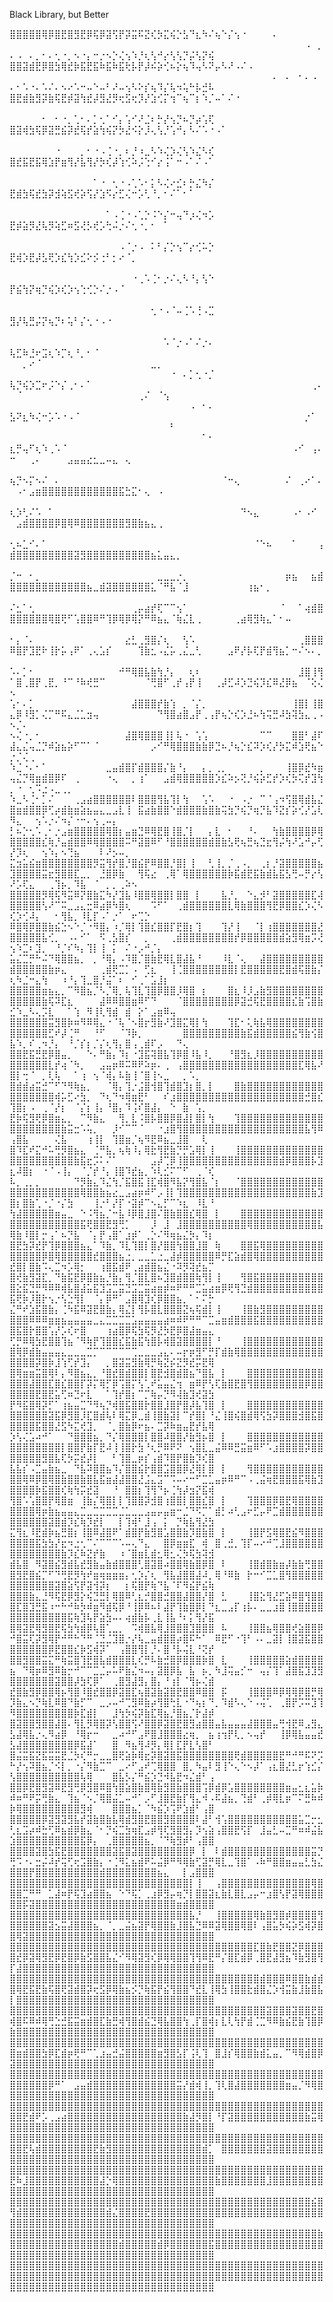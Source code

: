 Black Library, but Better



⣿⣿⣿⣿⣿⢿⡿⣿⣟⣿⣻⣟⡿⢯⡿⣽⢫⡟⡽⣭⠯⣝⢎⡳⣍⢮⡑⣣⠙⣆⠳⠌⢦⠑⡌⢢⠐⠀⠀⠀⠀⠄⠀⠀⠀⠀⠀⠀⠀⠀⠀⠀⠀⠀⠀⠀⠀⠀⠀⠀⠀⠀⠀⠀⠀⠀⠀⠀⠀⠀⠀⠀⠀⠀⠀⠀⠀⠀⠀⠀⠀⠀⠀⠀⠀⠀⠀⠀⠀⠀⠀⠀⠀⠀⠀⠠⠀⡀⠄⠠⠀⠄⡀⠂⠄⢂⠐⡀⠢⠐⡄⠒⡐⠢⡑⢌⢢⠱⡘⢆⢣⠚⡔⢣⢣⡙⡬⢣⡝⢮
⣿⣿⣽⣾⣟⡿⣿⣳⢿⣞⡷⣯⣟⣯⠷⣯⠷⣯⢗⡧⡟⡼⠮⡵⢊⠦⡕⢦⠹⢤⠣⠝⡤⠣⠜⠠⠌⠠⠀⠀⠀⠀⠀⠀⠀⠀⠀⠀⠀⠀⠀⠀⠀⠀⠀⠀⠀⠀⠀⠀⠀⠀⠀⠀⠀⠀⠀⠀⠀⠀⠀⠀⠀⠀⠀⠀⠀⠀⠀⠀⠀⠀⠀⠀⠀⠀⠀⠀⠀⠀⠄⠀⠄⠀⠂⠄⠠⠀⠄⠂⠡⠐⠄⠡⠌⠄⠢⠔⠡⠒⠤⠑⠤⠃⠜⠤⢢⠣⠕⡎⢦⠹⡌⢧⠲⢥⠓⡧⣚⠧
⣿⣟⣾⣷⣻⡽⣷⢯⣟⡾⣽⢳⣞⡼⣻⣜⡻⢖⣫⢖⡹⡜⣱⢊⡍⢲⠉⢦⠉⡆⠱⡈⠤⠁⠌⠐⠀⠀⠀⠀⠀⠀⠀⠀⠀⠀⠀⠀⠀⠀⠀⠀⠀⠀⠀⠀⠀⠀⠀⠀⠀⠀⠀⠀⠀⠀⠀⠀⠀⠀⠀⠀⠀⠀⠀⠀⠀⠀⠀⠀⠀⠀⠀⠀⠀⠀⠀⠀⠀⠀⠀⠀⠀⠀⠀⠀⠀⠀⠀⠀⠀⠀⠀⠂⠀⠂⠐⡀⢁⠂⠄⡁⢂⠁⠊⡄⢡⠊⠜⣈⠆⡓⡜⢢⡙⠦⡙⡴⢡⢏
⣿⣽⢾⣳⢯⡿⣽⣛⣮⡽⣞⢯⡞⣵⢳⢮⡝⡳⣜⠪⡕⡸⢄⢣⡘⢡⠚⡄⠣⠌⠡⠐⠠⠁⠀⠀⠀⠀⠀⠀⠀⠀⠀⠀⠀⠀⠀⠀⠀⠀⠀⠀⠀⠀⠀⠀⠀⠀⠀⠀⠀⠀⠀⠀⠀⠀⠀⠀⠀⠀⠀⠀⠀⠀⠀⠀⠀⠀⠀⠀⠀⠀⠀⠀⠀⠀⠀⠀⠀⠀⠀⠀⠀⠀⠀⠀⠀⠀⠀⠀⠀⠀⠀⠀⠀⠐⠀⠀⠀⡀⠂⠐⠠⢈⠐⡀⠆⡘⠰⣀⠣⠱⢌⡱⢌⢣⠱⣌⠣⢎
⣿⣞⣯⣟⣯⢿⣱⡟⣶⢻⡜⣧⢻⡜⡳⢎⡼⢱⢊⠵⡨⢑⠊⡔⢨⠁⠒⠠⠁⠌⠠⠁⠀⠀⠀⠀⠀⠀⠀⠀⠀⠀⠀⠀⠀⠀⠀⠀⠀⠀⠀⠀⠀⠀⠀⠀⠀⠀⠀⠀⠀⠀⠀⠀⠀⠀⠀⠀⠀⠀⠀⠀⠀⠀⠀⠀⠀⠀⠀⠀⠀⠀⠀⠀⠀⠀⠀⠀⠀⠀⠀⠀⠀⠀⠀⠀⠀⠀⠀⠀⠀⠀⠀⠀⠀⠀⠀⠀⠀⠀⠀⠁⠐⠀⢂⠐⠠⢁⠡⠂⡅⠣⢌⠔⣊⠆⡓⣌⠳⡌
⣟⣾⣳⢯⣞⣳⡽⣺⢵⣫⢞⡵⢫⡜⣱⠫⡔⣋⢌⠒⡡⢃⠘⡀⠂⠌⠁⠂⠁⠀⠀⠀⠀⠀⠀⠀⠀⠀⠀⠀⠀⠀⠀⠀⠀⠀⠀⠀⠀⠀⠀⠀⠀⠀⠀⠀⠀⠀⠀⠀⠀⠀⠀⠀⠀⠀⠀⠀⠀⠀⠀⠀⠀⠀⠀⠀⠀⠀⠀⠀⠀⠀⠀⠀⠀⠀⠀⠀⠀⠀⠀⠀⠀⠀⠀⠀⠀⠀⠀⠀⠀⠀⠀⠀⠀⠀⠀⠀⠀⠀⠀⠀⠀⠁⠠⢈⠐⠠⢁⡑⠨⠑⡌⠒⢤⠙⡰⢌⠲⡡
⣟⡾⣵⡻⣜⢧⡻⢵⣋⠶⣫⢜⡣⢞⡡⢓⠬⡐⠌⢂⠐⡀⠂⠀⠁⠀⠀⠀⠀⠀⠀⠀⠀⠀⠀⠀⠀⠀⠀⠀⠀⠀⠀⠀⠀⠀⠀⠀⠀⠀⠀⠀⠀⠀⠀⠀⠀⠀⠀⠀⠀⠀⠀⠀⠀⠀⠀⠀⠀⠀⠀⠀⠀⠀⠀⠀⠀⠀⠀⠀⠀⠀⠀⠀⠀⠀⠀⠀⠀⠀⠀⠀⠀⠀⠀⠀⠀⠀⠀⠀⠀⠀⠀⠀⠀⠀⠀⠀⠀⠀⠀⠀⠀⠀⠀⠠⠈⡐⠠⠀⠅⠃⡌⡑⢢⠉⡔⢊⠥⡑
⣟⢾⡱⣟⡼⣣⢟⡱⣎⢳⡱⣊⠕⡪⢐⠃⡂⠔⠈⡀⠀⠀⠀⠀⠀⠀⠀⠀⠀⠀⠀⠀⠀⠀⠀⠀⠀⠀⠀⠀⠀⠀⠀⠀⠀⠀⠀⠀⠀⠀⠀⠀⠀⠀⠀⠀⠀⠀⠀⠀⠀⠀⠀⠀⠀⠀⠀⠀⠀⠀⠀⠀⠀⠀⠀⠀⠀⠀⠀⠀⠀⠀⠀⠀⠀⠀⠀⠀⠀⠀⠀⠀⠀⠀⠀⠀⠀⠀⠀⠀⠀⠀⠀⠀⠀⠀⠀⠀⠀⠀⠀⠀⠀⠀⠀⠀⠀⠐⢀⠡⢈⠂⡐⠌⢄⠣⠘⡄⢣⠑
⡟⣮⢳⡝⢶⡙⢮⡱⢎⡱⢢⢑⢊⡑⠌⡐⠠⠈⠀⠀⠀⠀⠀⠀⠀⠀⠀⠀⠀⠀⠀⠀⠀⠀⠀⠀⠀⠀⠀⠀⠀⠀⠀⠀⠀⠀⠀⠀⠀⠀⠀⠀⠀⠀⠀⠀⠀⠀⠀⠀⠀⠀⠀⠀⠀⠀⠀⠀⠀⠀⠀⠀⠀⠀⠀⠀⠀⠀⠀⠀⠀⠀⠀⠀⠀⠀⠀⠀⠀⠀⠀⠀⠀⠀⠀⠀⠀⠀⠀⠀⠀⠀⠀⠀⠀⠀⠀⠀⠀⠀⠀⠀⠀⠀⠀⠀⠀⠀⠀⠀⢂⠐⠠⠈⠤⢈⠡⢘⠠⣉
⣻⡜⢧⣛⡬⡝⢦⡙⠆⢥⠃⡌⢂⠐⠠⠐⠀⠀⠀⠀⠀⠀⠀⠀⠀⠀⠀⠀⠀⠀⠀⠀⠀⠀⠀⠀⠀⠀⠀⠀⠀⠀⠀⠀⠀⠀⠀⠀⠀⠀⠀⠀⠀⠀⠀⠀⠀⠀⠀⠀⠀⠀⠀⠀⠀⠀⠀⠀⠀⠀⠀⠀⠀⠀⠀⠀⠀⠀⠀⠀⠀⠀⠀⠀⠀⠀⠀⠀⠀⠀⠀⠀⠀⠀⠀⠀⠀⠀⠀⠀⠀⠀⠀⠀⠀⠀⠀⠀⠀⠀⠀⠀⠀⠀⠀⠀⠀⠀⠀⠀⠀⠀⠡⠈⡐⠠⠁⠌⡐⠄
⢧⣋⠷⣘⠖⣩⢆⠱⡉⢆⠘⡀⠂⠈⠀⠀⠀⠀⠀⠀⠀⠀⠀⠀⠀⠀⠀⠀⠀⠀⠀⠀⠀⠀⠀⠀⠀⠀⠀⠀⠀⠀⠀⠀⠀⠀⠀⠀⠀⠀⠀⡀⠔⠈⠀⠀⠀⠀⠀⠀⠀⠀⠀⠀⠀⠀⠀⠀⠀⠀⠀⣀⡀⠀⠀⠀⠀⠀⠀⠀⠀⠀⠀⠀⠀⠀⠀⠀⠀⠀⠀⠀⠀⠀⠀⠀⠀⠀⠀⠀⠀⠀⠀⠀⠀⠀⠀⠀⠀⠀⠀⠀⠀⠀⠀⠀⠀⠀⠀⠀⠀⠀⠀⠐⠀⠄⡁⢂⠐⡈
⢧⡙⢮⡱⣉⠖⡨⠑⡌⢀⠂⠄⠁⠀⠀⠀⠀⠀⠀⠀⠀⠀⠀⠀⠀⠀⠀⠀⠀⠀⠀⠀⠀⠀⠀⠀⠀⠀⠀⠀⠀⠀⠀⠀⠀⠀⠀⢀⠄⠀⠈⠀⠀⠀⠀⠀⠀⠀⠀⠀⠀⠀⠀⠀⠀⠀⠀⠀⠀⢀⠌⠀⠈⢢⠀⠀⠀⠀⠀⠀⠀⠀⠀⠀⠀⠀⠀⠀⠀⠀⠀⠀⠀⠀⠀⠀⠀⠀⠀⠀⠀⠀⠀⠀⠀⠀⠀⠀⠀⠀⠀⠀⠀⠀⠀⠀⠀⠀⠀⠀⠀⠀⠀⠀⠀⠀⠠⠀⠂⠄
⣣⠝⣆⠳⢌⠒⡡⠡⠐⠠⠈⠀⠀⠀⠀⠀⠀⠀⠀⠀⠀⠀⠀⠀⠀⠀⠀⠀⠀⠀⠀⠀⠀⠀⠀⠀⠀⠀⠀⠀⠀⠀⠀⠀⠀⠀⡐⠁⠀⠀⠀⠀⠀⠀⠀⠀⠀⠀⠀⠀⠀⠀⠀⠀⠀⠀⠀⠀⠀⠀⠀⠀⠀⠀⠃⠀⠀⠀⠀⠀⠀⠀⠀⠀⠀⠀⠀⠀⠀⠀⠀⠀⠀⠀⠀⠀⠀⠀⠀⠀⠀⠀⠀⠀⠀⠀⠀⠀⠀⠀⠀⠀⠀⠀⠀⠀⠀⠀⠀⠀⠀⠀⠀⠀⠀⠀⠀⠀⠁⠂
⣆⡛⢤⠋⢆⠱⢀⠡⠈⠀⠀⠀⠀⠀⠀⠀⠀⠀⠀⠀⠀⠀⠀⠀⠀⠀⠀⠀⠀⠀⠀⠀⠀⠀⠀⠀⠀⠀⠀⠀⠀⠀⠀⠀⠠⠊⠀⢠⠄⠒⠀⠀⢀⠄⠀⠀⠀⠀⣠⣤⣤⣔⣂⣀⠤⣄⠀⢄⠀⠀⠀⠀⠀⠀⠀⠀⠀⠀⠀⠀⠀⠀⠀⠀⠀⠀⠀⠀⠀⠀⠀⠀⠀⠀⠀⠀⠀⠀⠀⠀⠀⠀⠀⠀⠀⠀⠀⠀⠀⠀⠀⠀⠀⠀⠀⠀⠀⠀⠀⠀⠀⠀⠀⠀⠀⠀⠀⠀⠀⠀
⢦⡙⠢⡍⠢⠌⠀⠄⠀⠀⠀⠀⠀⠀⠀⠀⠀⠀⠀⠀⠀⠀⠀⠀⠀⠀⠀⠀⠀⠀⠀⠀⠀⠈⠒⢄⠀⠀⠀⠀⠀⠀⠀⠌⠀⢀⠔⠁⠄⠀⠠⠂⣠⣶⣿⣿⣿⣿⣿⣿⣿⣿⣿⣿⣿⣿⣯⣓⣍⠂⢄⠀⠠⠀⠀⠀⠀⠀⠀⠀⠀⠀⠀⠀⠀⠀⠀⠀⠀⠀⠀⠀⠀⠀⠀⠀⠀⠀⠀⠀⠀⠀⠀⠀⠀⠀⠀⠀⠀⠀⠀⠀⠀⠀⠀⠀⠀⠀⠀⠀⠀⠀⠀⠀⠀⠀⠀⠀⠀⠀
⢆⡱⢃⠌⠡⠀⠁⠀⠀⠀⠀⠀⠀⠀⠀⠀⠀⠀⠀⠀⠀⠀⠀⠀⠀⠀⠀⠀⠀⠀⠀⠀⠀⠀⠀⠀⠙⠢⣄⠀⠀⠀⠀⠀⠠⠂⠠⠊⠀⠀⣠⣾⣿⣿⣿⣿⡿⣿⢿⠿⣿⣿⣿⣿⣿⣿⣿⣻⣿⣷⣦⣄⢀⠀⠀⠀⠀⠀⠀⠀⠀⠀⠀⠀⠀⠀⠀⠀⠀⠀⠀⠀⠀⠀⠀⠀⠀⠀⠀⠀⠀⠀⠀⠀⠀⠀⠀⠀⠀⠀⠀⠀⠀⠀⠀⠀⠀⠀⠀⠀⠀⠀⠀⠀⠀⠀⠀⠀⠀⠀
⢂⠦⣁⠊⠄⠁⠀⠀⠀⠀⠀⠀⠀⠀⠀⠀⠀⠀⠀⠀⠀⠀⠀⠀⠀⠀⠀⠀⠀⠀⠀⠀⠀⠀⠀⠀⠀⠀⠈⠑⠦⠀⠀⠀⠁⠀⠀⠀⢠⣾⣿⣿⣿⣿⣿⣿⣿⣿⣿⣽⣻⣿⣿⣿⣿⣿⣿⣿⣿⣿⣿⣦⣅⣤⣄⡀⠀⠀⠀⠀⠀⠀⠀⠀⠀⠀⠀⠀⠀⠀⠀⠀⠀⠀⠀⠀⠀⠀⠀⠀⠀⠀⠀⠀⠀⠀⠀⠀⠀⠀⠀⠀⠀⠀⠀⠀⠀⠀⠀⠀⠀⠀⠀⠀⠀⠀⠀⠀⠀⠀
⡈⠒⠀⠂⡀⠀⠀⠀⠀⠀⠀⠀⠀⠀⠀⠀⠀⠀⠀⠀⠀⠀⠀⣀⣀⣀⡐⡀⠀⠀⠀⠀⠀⠀⠀⠀⠀⠀⠀⠀⠀⠀⠀⡶⣦⠀⠀⣦⣾⣿⣿⣿⣿⣿⣿⣿⣿⣿⣿⣿⣿⣦⣀⣾⣽⣿⣿⣿⣿⣿⣿⣅⠈⠛⣧⠈⣸⠀⠀⠀⠀⠀⠀⠀⠀⠀⢰⣦⠂⡀⠀⠀⠀⠀⠀⠀⠀⠀⠀⠀⠀⠀⠀⠀⠀⠀⠀⠀⠀⠀⠀⠀⠀⠀⠀⠀⠀⠀⠀⠀⠀⠀⠀⠀⠀⠀⠀⠀⠀⠀
⠌⣂⠁⢂⠀⠀⠀⠀⠀⠀⠀⠀⠀⠀⠀⠀⠀⠀⠀⢀⡤⣴⡞⢏⠉⠉⢢⠁⠀⠀⠀⠀⠀⠀⠀⠀⠀⠀⠀⠀⠀⠀⠈⠀⠀⠁⢴⣾⣿⣿⣿⣿⣿⣿⣿⢿⣿⢟⠋⢡⣿⣿⠿⠛⢹⡿⢿⡿⢿⡝⠛⠿⣦⣄⠈⢷⣌⣇⢀⠀⠀⠀⠀⠀⢀⣴⢿⣻⢷⣄⠁⠂⠤⠀⠀⠀⠀⠀⠀⠀⠀⠀⠀⠀⠀⠀⠀⠀⠀⠀⠀⠀⠀⠀⠀⠀⠀⠀⠀⠀⠀⠀⠀⠀⠀⠀⠀⠀⠀⠀
⠂⡄⠈⠄⠀⠀⠀⠀⠀⠀⠀⠀⠀⠀⠀⠀⠀⠀⣔⣃⢀⣻⣿⡌⢆⠀⠀⢣⠡⠀⠀⠀⠀⠀⠀⠀⠀⠀⠀⠀⠀⠀⠀⠀⠀⢀⣿⣿⣿⠿⣿⡟⣹⣟⠗⢸⡗⡥⢠⠟⠁⢀⢄⣡⡎⠀⠀⠀⠀⢹⣷⣂⠠⣌⡥⢀⣌⣀⢃⠀⠀⠀⠀⣠⠟⡜⡧⢏⡟⣾⢻⣦⡁⠒⠌⠢⠄⡀⠀⠀⠀⠀⠀⠀⠀⠀⠀⠀⠀⠀⠀⠀⠀⠀⠀⠀⠀⠀⠀⠀⠀⠀⠀⠀⠀⠀⠀⠀⠀⠀
⠡⠄⡁⠂⠀⠀⠀⠀⠀⠀⠀⠀⠀⠀⠀⠀⠀⠚⠛⢿⣿⣧⣷⢳⡘⡄⠀⠀⢆⠆⠀⠀⠀⠀⠀⠀⠀⠀⠀⠀⠀⠀⠀⠀⠀⣸⣿⢸⢻⠁⣿⢀⣿⡟⢀⣟⡀⠘⠉⠘⠷⢞⣛⠉⠀⠀⠀⠀⠀⠀⠈⢛⣿⠋⢀⡞⢠⡟⢸⠀⠀⢀⡼⣋⠼⡱⣙⢮⡹⣎⠿⣜⡿⣦⠀⠈⢕⢌⠢⠀⠀⠀⠀⠀⠀⠀⠀⠀⠀⠀⠀⠀⠀⠀⠀⠀⠀⠀⠀⠀⠀⠀⠀⠀⠀⠀⠀⠀⠀⠀
⢡⠂⠄⡁⠀⠀⠀⠀⠀⠀⠀⠀⠀⠀⠀⠀⠀⠀⠀⣼⣿⣿⣿⡞⣷⢱⠀⡀⠈⡌⡀⠀⠀⠀⠀⠀⠀⠀⠀⠀⠀⠀⠀⠀⢸⣿⡇⢸⣿⣄⡿⠸⣻⡁⢌⡉⠛⠯⣄⣈⣁⣲⢤⠀⠀⠀⠀⠀⠀⠀⠀⠀⠙⢻⣿⣴⣿⣠⡟⢀⢠⡟⢦⡑⢎⡱⣘⠦⢳⢭⣛⠼⣳⢽⣳⣄⢀⠠⠢⡈⠄⠀⠀⠀⠀⠀⠀⠀⠀⠀⠀⠀⠀⠀⠀⠀⠀⠀⠀⠀⠀⠀⠀⠀⠀⠀⠀⠀⠀⠀
⠢⢌⠐⡀⠂⠀⠀⠀⠀⠀⠀⠀⠀⠀⠀⠀⠀⠀⣼⣿⢿⣿⣿⣿⢸⡇⢧⠐⠀⢡⢡⠀⠀⠀⠀⠀⠀⠀⠀⠉⠉⠀⠀⠀⣿⣿⠃⣼⠏⣼⣄⣌⢤⣈⡙⠾⣵⣦⡵⠋⠉⠁⠈⠀⠀⠀⠀⠀⠀⠀⠀⡠⠊⠛⢿⣿⣿⣿⣷⣷⡿⣙⠦⡘⢦⡑⣎⠽⡱⢎⡜⡳⣍⠾⣱⢟⣦⠑⡐⡈⢌⢀⠀⠀⠀⠀⠀⠀⠀⠀⠀⠀⠀⠀⠀⠀⠀⠀⠀⠀⠀⠀⠀⠀⠀⠀⠀⠀⠀⠀
⠱⣈⠐⠄⠂⠁⠀⠀⠀⠀⠀⠀⠀⠀⠀⣀⣤⣾⣿⡏⣾⣿⣿⣿⡌⣷⠘⡄⠀⠀⡄⡀⢀⡀⠀⠀⠀⠀⠀⡀⠀⠀⠀⢸⣿⡿⣞⠳⣶⢤⣌⡙⢿⣶⣾⣿⡿⠏⠀⢀⠀⠀⠀⠀⠐⢄⠀⠀⡀⢰⠁⠀⠀⣠⣾⢿⣿⣿⣿⣿⣿⡱⣎⠵⡢⢝⡘⢮⡵⣋⡞⡱⢎⡳⢍⡞⣹⢳⡀⠐⠀⢂⠩⣐⠠⣀⢀⡀⠀⠀⠀⠀⠀⠀⠀⠀⠀⠀⠀⠀⠀⠀⠀⠀⠀⠀⠀⠀⠀⠀
⠱⣀⠣⢈⠂⡁⠌⠀⠀⠀⢀⣠⣴⣿⣿⣿⣿⣿⣿⠇⣿⣿⣿⢻⣧⢹⡇⢳⠀⠀⢡⠡⠀⠀⠐⠀⠠⡐⠀⠉⠈⢠⠲⢫⣿⢿⣾⣧⣌⣿⣶⣾⣿⣿⡿⢋⡴⣾⣷⣶⣵⣦⣤⣄⣀⣠⣇⢸⠀⣯⣴⣷⣿⣿⠑⣾⣿⣿⣿⣷⣿⣷⢭⣳⡙⢮⡙⢶⡙⣧⠹⣝⡎⡵⢊⡜⣡⢇⠻⣄⠀⠀⢢⠡⡐⠌⠲⡌⠐⠒⠄⢢⢀⠤⡄⠀⠀⠀⠀⠀⠀⠀⠀⠀⠀⠀⠀⠀⠀⠀
⡃⠦⡑⢂⠡⢀⠂⡐⣠⣶⣿⣿⣿⣿⣿⢿⣿⡆⣤⣶⣙⠿⢿⣟⣿⢸⣿⡈⡇⠀⠀⡄⣇⠀⠂⠀⠀⠘⠄⠀⠀⢳⣷⣿⣿⣿⣿⡿⢿⣿⣿⣿⣿⣿⣎⢷⡘⣤⣾⣿⣿⠿⢿⣿⣿⣿⣿⠭⠛⣽⣿⠿⠋⠘⣿⣿⣿⣿⣿⣿⣾⣿⣷⣣⢟⢦⣛⢦⣙⣖⢻⡬⢳⠜⣡⠚⡤⢋⡜⡹⢆⠀⠀⢢⠱⡄⠢⢙⣦⠀⠀⠀⠇⠜⡢⠤⡀⠀⠀⠀⠀⠀⠀⠀⠀⠀⠀⠀⠀⠀
⣍⣲⣥⣮⣶⣿⣿⣿⣿⣿⣿⣿⣿⡻⣭⢻⡞⣿⡘⣿⣮⡟⠿⣿⣿⡘⣿⡇⢸⠀⠀⢃⢸⡀⡈⢀⠠⡀⠀⢀⡆⡘⣽⣿⣿⣿⣿⣿⣦⣹⣿⣿⣿⣿⣭⣖⣻⣿⣿⣏⣀⡀⠀⣘⣿⡿⣷⠀⠀⢻⢯⣔⠀⢀⢿⠁⢿⣿⣿⣿⣿⣿⣿⡷⣯⣾⣟⣯⣷⣾⣧⣯⣣⢛⠤⡛⡔⢣⠜⡡⢏⣄⠀⠀⢀⢹⡦⡀⠹⣧⠀⠈⠀⡀⡀⢀⠵⠢⠀⠀⠀⠀⠀⠀⠀⠀⠀⠀⠀⠀
⣿⣿⣿⣿⣿⡻⢿⢯⠻⣭⠿⡝⣿⣷⣍⠳⡜⣹⣧⠸⣿⣿⢿⣿⣿⡇⣿⣿⠀⡇⠀⠀⠀⣧⡘⡀⠀⠑⣄⡺⠃⣽⣿⣿⣿⣿⣿⣏⢼⣿⣿⣿⣿⣿⢣⠜⠉⠭⣀⣠⣄⣒⠿⣴⡿⠳⣿⢆⠀⠀⠀⠩⠋⠁⠀⢀⣾⣿⣿⣿⣿⣿⣿⣇⢿⣷⣿⣿⣿⢻⣟⡿⣿⣿⣎⡱⢌⠣⢎⡱⢊⠼⡄⠀⠀⠂⢻⣧⡀⠸⣇⡏⠠⠁⡐⠁⠀⠖⢉⡑⠀⠀⠀⠀⠀⠀⠀⠀⠀⠀
⠿⣿⢿⡿⣿⣿⣷⣮⣑⠢⠑⡈⠐⠻⣿⡄⠰⡈⢿⡇⢹⣿⣎⣿⣿⡏⣟⣿⡆⢹⠀⠀⠀⢹⡜⢸⠀⠀⠈⡇⢰⣿⣿⣿⣿⣿⣿⣿⣜⣿⣿⣿⣿⣿⣧⢊⡀⠀⠠⠄⠊⠁⠀⠫⢀⣣⣿⡎⠀⠀⡀⠀⠀⠀⢀⣾⣿⣿⣿⣿⣿⣿⣿⣿⡞⡿⣿⣿⣿⣿⣿⣾⣵⣻⢿⣶⡩⢜⢢⠱⣉⠆⣹⡀⠀⠘⡈⠎⠳⡄⢹⡇⢸⠀⡅⠀⠌⠐⡠⠚⡈⡄⠀⠀⠀⠀⠀⠀⠀⠀
⣥⣌⣉⡛⠓⠬⠙⢿⣿⣿⣦⡀⠀⡀⠘⢿⡄⠠⠹⣿⡈⣿⣷⣟⢿⣇⣿⣼⣧⠘⠀⠀⠀⠸⣇⠈⢄⠀⠀⣼⣿⣿⣿⣿⣿⣿⣿⣿⣿⣾⣿⣿⣿⣿⣿⣷⡶⣄⠀⠀⠀⠀⠀⢀⣾⢟⣉⡁⠠⠀⢋⣆⠀⠀⢸⢈⣿⣿⣿⣿⣿⣿⣿⣿⡇⣟⣿⣿⣿⣿⣿⣟⣿⣾⢯⣿⣷⡌⢆⠳⣈⠒⣄⢳⠀⠀⠰⠘⡄⢹⣀⣿⡘⣬⠁⠆⠀⠊⢀⠁⣡⣸⡆⠀⠀⠀⠀⠀⠀⠀
⣿⣿⣿⣿⣿⣶⣦⣄⡀⠉⠻⣿⣦⡈⠣⡈⢿⡀⢧⢹⣇⢹⣿⡿⣿⣿⡸⢿⣿⠀⡆⠀⠀⠀⣿⣆⠸⡸⣠⣷⣻⣿⣿⣿⣿⣿⣿⣿⣿⣿⣿⣿⣿⣿⣷⢯⠽⣏⣆⠀⠀⠀⠀⣼⠿⠿⣿⣿⣶⠿⠋⠙⠀⠀⠀⠈⣿⣿⣿⣿⣿⣿⣿⣿⡿⣽⣚⢯⣟⣿⣿⣿⣿⣎⣷⢩⣿⣷⣊⠱⣀⠣⢄⡩⣇⠀⠀⠁⢱⠀⠻⢸⢇⢻⣾⠀⣾⠀⡕⠁⣠⣶⠿⢤⠀⠀⠀⠀⠀⠀
⣿⣿⣿⣿⣿⣿⣭⣻⣿⡷⠶⠻⠿⢿⣄⠐⠈⢧⠈⠢⣿⡖⣻⣷⠜⣹⣿⣍⢿⡇⢳⠀⠀⠀⢹⣏⠂⢅⢷⣧⢿⣿⣿⣿⣿⣿⣿⣿⣿⣿⣿⣿⣿⣿⣿⣋⠞⡼⢈⠛⠀⠀⠘⠋⠀⠀⠈⠹⡷⡀⠀⠀⠀⠀⠀⠀⣿⣿⣿⣿⣿⣿⣿⣿⣿⣷⣯⣾⣿⣿⣿⣿⣿⣮⢻⣷⢪⣿⣧⠱⡀⠎⢀⠲⡘⡄⠀⠘⡈⡎⡆⡈⡌⢆⢻⡄⣿⢠⢀⣾⠏⡠⠀⠀⠙⢄⠀⠀⠀⠀
⣿⣿⣟⣯⣛⣟⡿⣿⣤⡀⠀⠀⠑⠄⠛⣷⡄⠹⡆⠐⣹⣯⢽⣿⣧⢹⡿⣿⠸⣧⠸⡀⠀⠀⠘⣿⣻⣆⡸⣿⣿⣿⣿⣿⣿⣿⣿⣿⣿⣿⣿⣿⣿⣿⣿⣇⡞⢴⠈⠳⡀⠀⠀⣠⣤⡶⠿⠭⠿⠟⠵⡶⠄⢀⠀⢠⣿⣿⣿⣿⣿⣿⣿⣿⣿⣿⣿⣿⣿⣿⣿⣿⣿⣿⣏⢿⣧⠜⣿⡇⢒⠈⠀⡀⢇⢧⠀⠀⠁⢰⠀⢢⠈⢾⡄⠧⣷⢸⠈⣿⢸⠢⣀⠀⠀⡀⠡⡀⠀⠀
⣿⣾⣾⣴⣭⣚⠉⠋⠙⠻⢷⣦⡀⠀⠀⠈⢿⡄⢹⡐⣨⣿⢺⣿⢹⣾⣿⣹⡆⣿⡀⡇⠀⠀⠀⣿⣷⣿⣿⣿⣿⣿⣿⣿⣿⣿⣿⣿⣿⣿⣿⣿⣿⣿⣿⣿⢾⡥⣋⠔⣳⡀⠀⠙⢆⠙⠲⢿⣶⣟⠃⠀⠀⠎⣰⣿⣿⣿⣿⣿⣿⣿⣿⣿⣿⣿⣿⣿⣿⣿⣿⣿⣿⣿⣿⣚⣿⣎⢹⣿⡆⠠⠀⢀⠈⡜⡆⠀⠈⡌⡆⢸⡄⠘⣿⡄⠹⢨⠎⣿⣼⡄⠀⠑⠀⣷⠀⢡⡀⠀
⣟⡷⢯⣻⢟⡿⣿⣶⣄⡀⠀⠉⠻⣷⣄⠀⠀⢻⡀⣇⠨⣿⡧⣿⣿⡿⣿⣼⡇⣿⡇⢳⠀⠀⠀⢹⣿⣿⣿⣿⣿⣿⣿⣿⣿⣿⣿⣿⣿⣿⣿⣿⣿⣿⣿⣿⣿⣷⣭⣒⠡⢥⡀⠀⠀⡸⠊⠉⠉⠈⠀⠀⠐⣰⣿⢻⣿⣿⣿⣿⣿⣿⣿⣿⣿⣿⣿⣿⣿⣿⣿⣿⣿⣿⣿⣧⢻⠿⢠⣿⣧⠀⠀⠀⠀⢌⣧⠀⠀⠀⢰⢸⡇⠀⢹⣿⣶⡈⢦⠻⣟⠿⣦⣀⣸⣿⠀⠀⢇⠀
⣿⠹⣏⠞⣍⠚⠥⢛⡻⣿⣦⣄⠀⢈⠛⣧⡀⢦⢷⠸⡄⢿⣗⢻⣟⣷⡙⡛⣡⢿⡇⢸⠀⠀⠀⢸⣿⣿⣿⣿⣿⣿⣿⣿⣿⣿⣿⣿⣿⣿⣿⣿⣿⣿⣿⣿⣿⣿⣿⣷⣯⣖⡩⠅⠌⠁⠀⠀⠀⠀⠀⣠⡼⢉⡿⢸⣿⣿⣿⣿⣿⣿⣿⣿⣿⣿⣿⣿⣿⣿⣿⣾⡿⣿⣿⣿⡧⣹⣆⠼⣿⡆⠀⠐⠈⠠⢸⡄⠀⠈⡈⡞⠘⡄⢸⣿⠹⣞⣦⡀⠱⢇⣊⠍⠉⠋⠀⢀⠈⢎
⠧⡀⢀⡀⡀⠀⠀⠀⠀⠀⠙⡻⣷⣄⠹⣌⢳⡈⣯⣿⣯⢸⣏⢾⣿⠻⣧⡝⢻⣿⣧⠈⡆⠀⠀⠈⣿⣿⣿⣿⣿⣿⣿⣿⣿⣿⣿⣿⣿⣿⣿⣿⣿⣿⣿⣿⣿⣿⣿⣿⢿⣿⣿⣷⣦⣔⣀⣠⣴⡶⠾⠋⡠⢸⡇⢹⣿⣿⣿⣿⣿⣿⣿⣿⣿⣿⣿⣿⣿⣿⣿⣿⣿⣿⣿⣿⣷⣹⣿⡆⣿⣷⢁⠐⡈⠐⡌⣳⠀⠀⠀⢸⡐⠃⡜⡏⠐⣽⡾⠉⠢⣄⡋⠉⠱⣆⠀⠸⣇⠘
⢳⣼⣿⣿⣿⣿⣿⣶⣤⣀⠀⠑⠨⢻⣦⡈⠒⣧⠸⡿⣿⣸⣿⠌⣿⣷⣿⣿⣎⢿⣿⠀⡇⠀⠀⠀⣿⣿⣿⣿⣿⣿⣿⣿⣿⣿⣿⣿⣿⣿⣿⣿⣿⣿⣿⣿⣿⣿⣿⣿⣯⢟⣿⣿⣟⣻⢛⡁⠀⠀⠀⡸⠀⣸⠀⣸⣿⣿⣿⣿⣿⣿⣿⣿⣿⣿⢿⣿⣿⣿⣿⣿⣿⣿⣿⣿⣿⣧⢿⣷⠸⣿⡇⡒⢠⠁⠦⡙⣧⠀⠈⡄⡟⢠⣿⠁⣰⡾⠁⢀⡑⠌⠻⢶⣦⣌⡳⡄⠹⡆
⣿⣟⣳⡽⣞⡟⢹⡿⣿⣿⣿⣦⣄⠁⠹⣷⡀⠹⣇⢹⣿⡇⣿⡜⣿⣿⢳⣿⣿⣸⣿⠀⢷⠀⠀⠀⣿⣿⣯⢿⣿⣿⣿⣿⣿⣿⣿⣿⣿⣿⣿⣿⣿⣿⡿⣿⢿⣿⣿⣿⣿⣿⣞⣿⣿⣿⣦⣐⡀⣀⣀⣁⣐⣀⣼⡾⣿⣿⣿⣿⣿⠿⡛⣏⣵⣾⣿⢿⣿⣿⣿⣿⣿⣿⣿⣿⣿⣿⣞⣿⡇⣿⣷⠩⢄⣉⠲⡡⢿⡂⠀⠀⢰⣿⣯⣾⠟⢀⣴⣾⣿⣦⣌⠐⠽⡻⢽⣞⣦⡉
⣿⢞⣷⣻⣽⣏⡀⠙⣷⣯⣟⡿⣿⣷⣦⡘⣷⡄⢻⡈⣿⣇⣿⠦⣹⣿⣾⣿⣿⢷⢻⡇⢸⠀⠀⠀⢻⣿⣯⣿⣿⣿⣿⣿⣿⣿⣿⣿⣿⣿⣕⣯⣙⡛⠻⠿⠿⢾⣧⣿⣼⣥⣯⣹⣩⣉⣭⣙⣩⣉⣭⣴⣶⡾⠶⠟⠛⠛⣉⣥⣴⣶⡿⢟⢻⣙⣾⣿⣿⣿⣿⣿⣿⣿⣿⣿⣿⣿⣯⢟⡷⡸⣿⡗⢢⡐⢣⣑⢻⡇⠀⠈⡄⡿⠛⠁⣠⣿⢿⣹⢎⡿⣿⣿⣦⡀⠁⠂⠍⡓
⣌⠛⠞⣱⣯⣿⣷⡄⢈⠳⣯⠿⣽⣟⣿⣷⡄⢿⣌⡇⢻⡧⣿⣇⣿⣿⣿⣝⢦⢯⣾⡇⢸⠀⠀⠀⢸⣿⣷⣻⣿⣿⣿⣿⣿⣿⣿⣿⣿⣿⣿⣿⠿⠿⠿⣶⣶⣦⣤⣤⣤⣤⣀⣄⣉⣉⣉⣉⣡⣤⣤⣤⣤⣴⠶⠾⠟⠛⠛⠉⣉⣤⣶⣾⣿⣿⣿⣯⣿⣿⣿⣿⣿⣿⣿⣿⣿⣿⣿⣯⣿⡗⣿⣿⢡⡜⡡⢎⠖⣿⠀⠀⠀⢰⣴⣿⡿⢯⣳⢯⡻⣜⡳⣟⡿⣿⣼⣶⣤⣄
⢋⡛⠿⢿⣳⣟⣿⣿⢹⣦⠈⠻⢷⡟⢹⣿⣿⣎⣯⣷⣯⢳⣿⡧⢾⣿⣽⣿⣿⣿⣿⡇⠘⠀⠀⠀⢸⣿⣿⣿⣿⣿⣿⣿⣿⣿⣿⣿⣿⣿⢿⡿⣾⣷⣤⣤⣤⣄⣀⣀⣀⣉⡉⠉⠉⠉⠉⠉⢉⣀⣀⣀⣠⣄⠄⠤⡖⡶⣻⠋⡛⡏⣾⣷⢿⣿⣿⣿⣿⣿⣿⣿⣿⣿⣿⣿⣿⣿⣿⣿⣿⣿⡽⣿⡷⣸⢱⢋⡞⣹⡄⠀⠀⡀⣿⣽⣭⣻⣷⢿⡛⢷⣝⡮⣝⡻⣞⡭⣟⢿
⣿⢿⣶⣶⣭⣿⢿⠇⡄⠻⣿⣦⣄⡀⠘⣿⣞⣿⣾⣿⣿⡇⣿⣟⣺⣿⣾⣿⣦⠙⣿⣧⠀⡇⠀⠀⠀⣿⣿⣿⣿⣿⣿⣿⣿⣿⣿⣿⣿⣿⣿⣿⣼⣿⣿⣏⣿⣎⣿⣿⡏⡽⡍⢿⡋⡿⢩⣿⡍⢣⢁⠞⣥⣤⣌⢲⠀⣶⠿⡟⢣⢏⣷⣿⣟⣿⢻⣿⣿⣿⣿⣿⣿⣿⣿⡿⣿⣿⣿⣿⣿⣿⣟⣿⣟⣥⢋⠶⣙⠖⣇⠀⠀⠁⢹⡞⣿⡆⠉⡉⢷⡤⡙⠻⢼⣷⣹⢞⣽⣳
⡟⠻⣯⣿⢿⡽⡋⠁⢰⣦⣤⣉⠙⠻⢦⡙⢾⣿⣯⣿⣿⡗⣿⣿⣸⣿⡟⣿⡼⣧⢹⣿⠀⡇⠀⠀⠀⣿⣿⣿⣿⣿⣿⣿⣿⣿⣿⣿⣿⣿⣿⣿⣿⣿⣿⣽⣯⡿⣻⣿⡸⣏⣿⣾⢧⠇⢿⣍⡿⣀⣾⢸⣿⣷⣽⡇⠉⡞⣿⡇⠘⣌⢸⣿⢮⣿⣾⢿⢫⣳⡽⣿⣿⣿⣺⣿⣯⣿⣿⣿⣿⣿⣯⣿⣿⣜⣫⠳⣍⢞⣹⡀⠀⠈⡀⣿⣷⡿⠖⣦⠄⣉⡽⠷⣶⣤⣟⡞⣧⢿
⡱⢣⢌⣡⠴⠚⠁⠀⠀⠙⣿⣿⣿⣦⡀⠙⡌⢿⣿⣿⣿⡇⣿⣿⠼⣿⣿⡜⣷⣻⡦⣿⠀⡇⠀⠀⠀⣿⣿⣿⣿⣿⣿⣿⣿⣿⣿⣿⣿⣿⣿⣿⣿⣿⣿⣿⣿⡇⣿⣿⡟⣷⡏⣟⠼⢸⢸⣿⡗⣳⠘⢆⡛⠿⠟⠝⠀⢢⣿⣇⣀⣬⠿⠿⣛⣭⣶⠿⠋⠡⣰⣿⣿⣿⣿⡽⣿⣿⣿⣿⣿⣿⣿⣻⣿⣧⢏⡳⡭⣞⡼⡇⠀⠀⠃⢹⣿⣀⡶⡎⢠⣾⠹⣿⡟⣿⣷⡹⢎⣿
⣧⣧⡎⠠⣉⣤⣷⣦⣀⠀⠙⣧⠽⣿⣿⣦⠹⡌⣿⣿⣮⡗⣿⣿⣩⣿⣿⡿⣜⢿⡇⣿⠀⡇⠀⠀⠀⢻⣿⣿⣿⣿⣿⣿⣿⣿⣿⣿⣿⣿⣿⢿⠿⡿⣿⢿⣿⣷⣿⣿⣷⣿⣧⣯⣶⣼⣼⣿⣿⣜⣨⣄⣩⠉⠩⠤⠔⠒⠋⣉⣁⣤⡶⠿⠛⠉⠠⢀⣬⢶⣟⣿⣿⣿⣯⢿⣷⣹⣿⣿⣿⣿⡷⣯⣿⣿⢎⢷⢳⡭⣞⣽⠀⠀⠘⠀⣿⣿⡆⢹⢻⠙⡦⢈⢳⡼⣲⡝⣯⢾
⢻⣿⠡⢡⣿⣿⡟⢿⣿⣶⠀⢸⣷⡌⢿⣿⡇⡇⢹⣿⣿⡽⣺⣿⢰⣿⣿⡇⣿⣿⣎⣿⠀⡇⠀⠀⠀⢹⣿⣿⣿⡿⣿⣟⢿⣿⣿⣿⣿⣿⣿⣿⣿⢿⡶⣷⣦⣤⣤⣄⣉⣀⣉⣉⣉⣉⣈⣁⣀⣀⣠⣤⡤⣤⣶⠒⣈⠙⠫⡉⠁⣾⡃⠴⢃⣠⠖⣋⡤⠟⣉⣾⣿⣿⣿⣿⣿⣿⣿⣿⣿⣿⣿⣿⣽⣿⣾⡹⣎⢷⡹⣞⡇⠀⠀⡇⢹⢾⠃⣸⢠⠀⡅⠀⡙⢷⣧⢻⣜⣳
⣍⢻⣆⠸⣟⣾⡷⣦⣛⣿⡆⢸⣿⠿⣼⣿⠟⠁⣾⣿⡟⣷⣻⣿⣡⣿⣿⣷⡹⣿⣷⣿⠀⡇⠀⠀⠀⢸⣿⡟⣫⢿⣿⣟⣮⠻⣿⣿⣿⣿⣿⣿⣿⣯⣳⣳⡜⣖⠲⣐⢂⠉⠌⠉⠉⠉⠡⠤⢄⠙⣄⠀⠀⣿⡿⣶⣶⣏⠀⢾⠀⣿⢀⣚⡀⢹⡏⠤⠔⠚⢉⣸⣿⣿⣿⣿⣿⣿⣿⣿⣿⣿⣿⣿⣿⣿⣷⡹⣎⠷⣝⡞⣷⠀⠀⠰⠈⣿⣶⣇⣾⣂⢿⣂⢌⡳⢯⣳⢽⣺
⣾⣧⣿⠀⠻⣽⣿⣮⣻⣾⣧⣞⣻⣷⣤⣷⣾⣿⣿⣿⢃⣿⣽⣿⠴⣿⣿⢿⣷⣿⡿⣿⠀⠇⠀⠀⠀⢸⣿⣾⣿⣷⣶⡼⣷⣷⢛⣿⣿⣿⣻⣟⣿⣮⡉⠋⠙⢛⣟⡻⢳⠞⣶⢶⣶⣶⣶⡄⢂⡱⡌⢆⠀⢻⣧⣼⣿⣿⣼⠼⡀⢿⠘⠿⣷⠀⡗⠒⠊⣉⣁⣿⢻⣿⣿⣿⣿⣿⣿⣿⣿⣿⣿⣿⣿⣽⣿⣵⢫⡟⣽⢺⡽⡆⠀⠀⡆⢯⣿⡟⢷⠙⣧⠈⠏⠻⣮⡟⣮⢷
⣿⣿⣿⣷⣄⣘⠻⢯⣟⡿⣻⡕⢮⣙⣛⡇⢿⣿⠿⢃⣆⡚⣿⣿⣚⣿⣿⣼⣿⣿⡜⣿⠀⣃⠀⠀⠀⢸⣿⣕⢻⣜⣋⣵⠿⣿⢻⣿⣿⣿⣏⣿⣹⣛⣯⠰⠒⠓⠚⠷⡳⠾⣶⠻⣾⢯⡿⠘⢸⡿⠿⠦⠇⣼⡟⢹⣷⣿⡿⡇⠙⣆⣀⣠⡏⢰⡧⠄⣀⣀⣰⣿⢸⣿⣿⣿⣿⣿⣿⣿⣿⣿⣿⣿⣿⣿⣿⣯⢷⣹⢧⡟⣵⣳⠤⠄⢴⣾⣷⡧⢀⣇⢸⣧⠘⠆⡅⢻⡜⣯
⣿⢿⣽⣟⢿⣻⣿⣟⢯⣳⢳⣾⡿⢧⣿⢁⣀⡀⠀⠩⢾⣿⣧⢿⣸⣿⣿⣿⣹⣿⣿⣿⠀⠧⠀⠀⠀⢸⣿⣿⣦⢿⣿⣿⢞⣵⣿⣿⡿⠚⣿⣭⢏⡽⣻⢿⡟⠚⠛⠓⠙⠛⢈⣙⣈⣹⣿⡐⡜⢧⣀⣤⣾⣿⣿⡴⣿⠯⠓⠁⠀⠿⣟⠋⠐⢹⠃⠠⠄⣀⣽⡇⢸⣿⣽⣯⣿⣿⣿⣿⣿⣿⣿⣿⡿⣟⣿⣿⣎⡷⣫⢾⡽⠁⠀⢠⣿⣿⢻⡇⡘⠄⣿⠘⡧⢬⣇⠘⢝⡞
⣿⣿⣻⣿⣿⣭⣍⠛⢷⣭⣿⢹⣟⣿⣧⣾⣿⣿⣿⣇⢎⡛⠧⣷⣚⣿⡿⣿⣿⣿⡷⣿⠀⣇⠀⠀⠀⢸⣿⣿⣿⣿⣿⣵⣾⣿⣿⣿⣿⣦⠀⠙⢿⡶⠿⣻⠿⣷⡒⠚⠉⠉⣉⣈⡤⠥⠟⣷⣌⠲⠤⡄⣽⣿⡿⣧⠀⣧⠀⡦⡀⠳⣸⢭⣤⡊⠒⠀⢤⡌⢹⠁⣼⣿⣯⣹⣹⣻⣿⣿⣿⣿⣿⣿⣿⣽⣿⣿⡼⣳⢏⡿⠁⠀⢀⣿⣻⣼⣻⡄⣿⡄⠘⢰⡇⠈⢻⡦⢌⣾
⣞⣿⣷⣻⡿⣿⣿⢿⡦⢻⣿⠸⣿⣞⣿⣿⡿⣽⣿⣏⢦⣿⣽⣷⣽⣿⣟⣿⣿⠿⣿⣿⠀⡯⠀⠀⠀⢸⣿⣿⣿⠿⡿⢿⢿⡿⣿⡛⢿⡹⣷⣄⠢⡙⢷⣇⠿⣿⠙⣷⡋⠉⠀⣀⡠⠤⠚⢉⣻⠿⣷⡴⢻⣿⢓⣇⠐⠙⢦⡆⠙⡀⠹⣾⠣⢄⠑⠠⢬⢁⠀⢀⣿⡟⡩⠭⣹⢹⠻⣿⣿⣿⣿⣿⣿⣿⣿⣿⡷⣏⣾⡇⠀⠀⣸⢳⡳⢮⡽⣷⣏⢿⣦⡘⣿⣦⡈⡗⣼⡾
⣿⣽⣿⣿⣻⣿⣿⣼⣿⠄⢻⣇⡻⢿⣿⡽⢣⣿⣿⢫⠜⣿⣿⡿⣽⣿⣟⣿⣻⣴⣿⣿⣤⣧⣤⣤⣤⣼⣿⣿⣿⣤⢛⢺⣟⠿⣠⣻⣄⣣⣼⢿⣧⡐⢄⠻⣴⡿⠀⠘⢿⡖⠒⠀⠀⣀⠴⠚⠋⣠⠟⣿⣸⣿⣿⣿⣔⢶⡀⠀⣦⢰⢲⡟⢇⡀⠢⢤⡞⠀⠀⢸⡿⢿⣧⣤⣤⣞⣣⣼⣿⣿⣿⣿⣿⣿⣿⣿⡿⣯⣼⠁⠀⠀⣿⠀⠻⣦⢻⠼⡻⡄⢿⡇⣏⡟⣇⢣⣿⠃
⣿⣬⣭⣯⣝⣯⣭⣭⣟⣈⡳⢎⠛⡒⣀⣀⣿⢟⣵⡷⢿⣖⡽⣿⣽⣿⣯⣿⣿⣿⣿⣿⣿⣿⣿⢟⣾⣿⣿⣿⣿⣿⣟⠛⠚⠛⠯⠝⡩⠓⡜⢢⠽⣿⣦⡈⠪⡇⡀⠐⡌⠻⣷⣉⠉⠀⣀⠔⠋⣠⠞⢉⢿⣿⣿⠀⣿⡀⠳⣤⠇⣻⢸⠑⢄⠑⠢⡼⠁⢠⣆⣿⣜⣃⡖⢱⣊⡌⢣⣿⣿⣿⣿⣿⣿⣿⣿⣿⣿⢧⢿⠀⠀⠀⣿⣧⡣⡌⠛⣮⡱⣙⠺⣧⣟⠲⣌⣾⠃⢠
⣿⣿⡿⣟⣿⣻⣽⠿⣟⣻⢛⡿⣻⣿⠿⣿⢳⣿⣵⣿⣷⣿⢿⣷⣻⣿⣷⣿⣿⣿⢩⡿⣾⡿⣡⣿⣿⣿⣿⣿⣿⣿⣿⣶⣤⣂⣆⣥⡷⠾⠶⠛⠟⡭⢛⣷⣄⠀⢹⣦⠈⠢⡈⢿⣿⣬⣁⠤⠚⠁⡠⠋⣸⣿⣟⣷⡏⢻⣄⠺⠠⠯⣼⣦⡀⢙⣾⠃⢀⡾⢿⣇⡶⠉⠍⣛⠷⠾⡷⢿⣿⣿⣿⣿⣿⣿⣿⣿⣿⣻⢾⠀⠀⠀⣿⣿⣿⣦⡁⠈⠳⣮⡱⢩⠟⣱⣾⠃⢠⣿
⣿⣿⣿⣿⣿⡿⣽⣻⣽⣻⣧⡞⣽⣷⣿⣷⣧⢿⣾⣻⣿⣟⣿⣿⣻⣿⣿⣿⣿⠇⣼⠃⢺⢡⣿⣿⣿⣿⣿⣿⣿⣿⣿⣿⣿⣥⣉⡒⣂⢃⣆⣩⡴⠾⣓⢋⠿⣦⣾⡿⣷⣄⠈⠂⡙⢮⣉⣳⢶⣏⣠⡾⢻⢏⣻⣿⣻⡄⡹⢢⣵⢠⣿⣿⣟⢫⡏⠀⣸⣤⣃⠤⣉⠛⠶⠾⣬⣧⣱⣿⣿⣿⣿⣿⣿⣿⣿⣿⣿⣯⡿⡄⠀⢀⣿⣿⣿⣿⣿⣦⡀⠈⠙⢷⣻⡾⠃⢠⣿⣿
⣿⣿⣿⣿⣽⣿⣳⣯⣟⣿⣿⣿⣿⣿⣿⣿⣽⣯⣿⣽⣿⣿⣿⣿⣿⣿⣿⣿⡿⠀⡇⠀⠇⣾⣿⣿⣿⣿⣿⣿⣿⣿⣿⣿⣿⣿⣿⣭⡙⢛⠩⠐⠄⣒⡬⠼⡞⢭⢋⢖⣩⣿⣷⡄⠐⢈⠻⣅⣦⣾⠟⠥⣬⡿⠛⠻⢿⣷⢋⣽⡛⢿⣇⣀⢹⣿⠁⠠⠷⠛⣿⣿⣶⣤⣤⣃⣳⣌⣿⣿⣿⡟⣿⣿⣿⣿⣿⣿⣿⣿⣿⣿⣾⣿⣿⣿⣿⣿⣿⣿⣿⣦⣄⠀⠀⡇⣠⣿⣿⣿
⣿⣿⣿⣿⣿⣿⣿⣿⣿⣿⣿⣿⣿⣿⣿⣿⣿⣿⣿⣿⣿⣿⣿⣿⣿⣿⣿⣿⡇⢸⠀⠀⢠⣿⣿⣿⣿⣿⣿⣿⣿⣿⣿⣿⣿⣿⣿⢿⣿⣿⣿⣉⠛⠛⠀⣁⣼⠶⡟⢯⣹⣴⣿⣿⣦⠀⠑⠙⢯⡁⢀⣰⡿⣻⡤⢶⡙⡇⣿⣿⣽⣆⣷⣇⣿⣇⣠⡤⠒⣰⣿⢣⡟⣽⢿⣿⣿⣿⣿⣿⡯⣽⣿⣿⣿⣿⣿⣿⣿⣿⣿⣿⣿⣿⣿⣿⣿⣿⣿⣿⣿⣿⣿⣿⣶⣾⣿⣿⣿⣿
⣿⣿⣿⣿⣿⣿⣿⣿⣿⣿⣿⣿⣿⣿⣿⣿⣿⣿⣿⣿⣿⣿⣿⣿⣿⣿⣿⣿⣧⡘⠀⠀⢸⣿⣿⣿⣿⣿⢿⣷⣿⣻⣿⡾⣿⣿⣿⣿⢻⣿⣿⣿⣿⣿⣿⣽⣢⣭⣼⣿⣿⣿⣦⡀⠈⡀⣀⣬⣦⣽⡟⢿⣿⣿⣷⣸⣿⣧⣙⠿⠿⣽⢿⣿⣿⢿⣿⠇⢠⣿⣥⡳⢮⡵⣫⢾⡽⣿⣿⢿⣽⣿⣿⣿⣿⣿⣿⣿⣿⣿⣿⣿⣿⣿⣿⣿⣿⣿⣿⣿⣿⣿⣿⣿⣿⣿⣿⣿⣿⣿
⣿⣿⣿⣿⣿⣿⣿⣿⣿⣿⣿⣿⣿⣿⣿⣿⣿⣿⣿⣿⣿⣿⣿⣿⣿⣿⣿⣿⣿⣿⣿⣿⣿⣿⣿⣿⣿⣿⣏⣿⣷⣟⣿⣿⣝⡿⣿⣿⣿⣿⣞⡿⣽⢿⣻⣟⡿⣟⣿⡿⣷⣫⣿⣿⣧⣌⠊⠻⢿⣽⣻⢎⡿⢿⢿⣿⣿⢹⢻⠿⣟⠛⡌⣿⣏⣾⡿⢀⣿⣟⣼⣻⣦⠹⣷⣻⣿⢻⡏⣼⣿⣿⣿⣿⣿⣿⣿⣿⣿⣿⣿⣿⣿⣿⣿⣿⣿⣿⣿⣿⣿⣿⣿⣿⣿⣿⣿⣿⣿⣿
⣿⣿⣿⣿⣿⣿⣿⣿⣿⣿⣿⣿⣿⣿⣿⣿⣿⣿⣿⣿⣿⣿⣿⣿⣿⣿⣿⣿⣿⣿⣿⣿⣿⣿⣿⣿⣿⣿⣿⣾⣿⣿⣿⠿⣿⣿⣷⣾⣾⣿⢿⣟⣯⣟⣷⢯⣿⢟⣽⣾⣿⡽⢖⣫⡿⢿⣷⣦⡪⡙⢷⣯⡟⣮⢻⣿⣿⠙⣞⣇⢸⢿⣳⢸⣿⣿⣗⣾⣿⣌⡱⢺⣭⣷⣸⣷⣿⣧⡇⣿⣿⣿⣿⣿⣿⣿⣿⣿⣿⣿⣿⣿⣿⣿⣿⣿⣿⣿⣿⣿⣿⣿⣿⣿⣿⣿⣿⣿⣿⣿
⣿⣿⣿⣿⣿⣿⣿⣿⣿⣿⣿⣿⣿⣿⣿⣿⣿⣿⣿⣿⣿⣿⣿⣿⣿⣿⣿⣿⣿⣿⣿⣿⣿⣿⣿⣿⣿⣿⣿⣿⣽⣿⣿⣿⣽⣿⣿⣟⣿⢾⣿⠯⠿⠾⢿⢛⣑⣚⣯⣭⣶⣾⣿⣏⣷⣛⢾⢻⣿⣾⣮⣙⢿⣧⣿⣿⢳⢀⡏⣿⢾⡆⣇⢇⢳⡟⣾⢈⣉⠻⠿⣷⣮⣟⣷⢹⣿⡿⣷⣿⣿⣿⣿⣿⣿⣿⣿⣿⣿⣿⣿⣿⣿⣿⣿⣿⣿⣿⣿⣿⣿⣿⣿⣿⣿⣿⣿⣿⣿⣿
⣿⣿⣿⣿⣿⣿⣿⣿⣿⣿⣿⣿⣿⣿⣿⣿⣿⣿⣿⣿⣿⣿⣿⣿⣿⣿⣿⣿⣿⣿⣿⣿⣿⣿⣿⣿⣿⣿⣿⣿⣿⣿⣿⣿⣿⣿⣿⣿⣿⣿⣶⣾⣿⣿⣳⡿⣏⣾⡶⢟⠛⠉⢁⣰⣤⣚⣬⣿⣿⣿⣿⣿⣶⣻⣿⣣⡏⢨⢇⢹⠀⣿⣸⡎⢿⣿⣿⣷⣾⣅⣤⡀⠉⠻⢿⣾⣿⡿⣽⣿⣿⣿⣿⣿⣿⣿⣿⣿⣿⣿⣿⣿⣿⣿⣿⣿⣿⣿⣿⣿⣿⣿⣿⣿⣿⣿⣿⣿⣿⣿
⣿⣿⣿⣿⣿⣿⣿⣿⣿⣿⣿⣿⣿⣿⣿⣿⣿⣿⣿⣿⣿⣿⣿⣿⣿⣿⣿⣿⣿⣿⣿⣿⣿⣿⣿⣿⣿⣿⣿⣿⣿⣿⣿⣿⣿⣿⣿⣿⣿⣿⣿⣿⣿⣿⣿⡿⠛⠁⠀⣠⣤⣾⣿⣿⣿⣿⣿⣿⣿⣿⣿⣿⣿⣿⣿⣭⡜⣾⢾⢸⡀⢹⢇⣿⣼⣿⣿⣿⣿⣿⣿⣿⣶⣤⡈⠻⢿⣿⣿⣿⣿⣿⣿⣿⣿⣿⣿⣿⣿⣿⣿⣿⣿⣿⣿⣿⣿⣿⣿⣿⣿⣿⣿⣿⣿⣿⣿⣿⣿⣿
⣿⣿⣿⣿⣿⣿⣿⣿⣿⣿⣿⣿⣿⣿⣿⣿⣿⣿⣿⣿⣿⣿⣿⣿⣿⣿⣿⣿⣿⣿⣿⣿⣿⣿⣿⣿⣿⣿⣿⣿⣿⣿⣿⣿⣿⣿⣿⣿⣿⣿⣿⣟⣾⠟⡡⢀⣠⣴⣿⣿⣿⣿⣿⣿⣿⣿⣿⣿⣿⣿⣿⣿⣿⣿⣿⣿⣷⣼⡻⣿⡇⠘⡏⣽⣿⣿⣿⣿⣿⣿⣿⣿⣿⣿⣿⣷⣭⢿⣿⣿⣿⣿⣿⣿⣿⣿⣿⣿⣿⣿⣿⣿⣿⣿⣿⣿⣿⣿⣿⣿⣿⣿⣿⣿⣿⣿⣿⣿⣿⣿
⣿⣿⣿⣿⣿⣿⣿⣿⣿⣿⣿⣿⣿⣿⣿⣿⣿⣿⣿⣿⣿⣿⣿⣿⣿⣿⣿⣿⣿⣿⣿⣿⣿⣿⣿⣿⣿⣿⣿⣿⣿⣿⣿⣿⣿⣿⣿⣿⣿⣿⣿⣟⢧⣾⣿⣿⣿⣿⣿⣿⣿⣿⣟⣷⣻⣿⣿⣿⣿⣿⣿⣿⣿⣿⣿⣿⣿⣿⣿⣾⡁⠀⣿⣿⣿⣿⣿⣿⣿⣽⣿⣿⣿⣿⣿⣿⣿⣿⣿⣿⣿⣿⣿⣿⣿⣿⣿⣿⣿⣿⣿⣿⣿⣿⣿⣿⣿⣿⣿⣿⣿⣿⣿⣿⣿⣿⣿⣿⣿⣿
⣿⣿⣿⣿⣿⣿⣿⣿⣿⣿⣿⣿⣿⣿⣿⣿⣿⣿⣿⣿⣿⣿⣿⣿⣿⣿⣿⣿⣿⣿⣿⣿⣿⣿⣿⣿⣿⣿⣿⣿⣿⣿⣿⣿⣿⣿⣿⣿⣿⣟⠷⣸⣿⣿⣿⣿⣿⣿⣿⣿⣿⣿⣿⣼⡑⢿⣿⣿⣿⣿⣿⣿⣿⣿⣿⣿⣿⣿⣿⣿⣿⣷⣿⣿⣿⣿⣿⣿⣿⣸⣿⣿⣿⣿⣿⣿⣿⣿⣿⣿⣿⣿⣿⣿⣿⣿⣿⣿⣿⣿⣿⣿⣿⣿⣿⣿⣿⣿⣿⣿⣿⣿⣿⣿⣿⣿⣿⣿⣿⣿
⣿⣿⣿⣿⣿⣿⣿⣿⣿⣿⣿⣿⣿⣿⣿⣿⣿⣿⣿⣿⣿⣿⣿⣿⣿⣿⣿⣿⣿⣿⣿⣿⣿⣿⣿⣿⣿⣿⣿⣿⣿⣿⣿⣿⣿⣿⣿⣮⣿⢻⣾⣿⣿⣿⣿⣿⣿⣿⣿⣿⣿⣿⣿⣿⣾⣌⣿⣿⣿⣿⣟⣿⣿⣿⣿⣿⣿⣿⣿⣿⣿⣿⣿⣿⣿⣿⣿⣿⣿⣿⣿⣿⣿⣿⣿⣿⣿⣿⣿⣿⣿⣿⣿⣿⣿⣿⣿⣿⣿⣿⣿⣿⣿⣿⣿⣿⣿⣿⣿⣿⣿⣿⣿⣿⣿⣿⣿⣿⣿⣿
⣿⣿⣿⣿⣿⣿⣿⣿⣿⣿⣿⣿⣿⣿⣿⣿⣿⣿⣿⣿⣿⣿⣿⣿⣿⣿⣿⣿⣿⣿⣿⣿⣿⣿⣿⣿⣿⣿⣿⣿⣿⣿⣿⣿⣿⣿⣿⣿⣷⣿⣿⣿⣿⣿⣿⣿⣿⣿⣿⣿⣿⣿⣿⣿⣿⣿⣾⣿⣿⣿⣿⣿⣾⡿⣿⣿⣿⣿⣿⣿⣯⣿⣿⣿⣿⣿⣿⣿⣿⣿⣿⣿⣿⣿⣿⣿⣿⣿⣿⣿⣿⣿⣿⣿⣿⣿⣿⣿⣿⣿⣿⣿⣿⣿⣿⣿⣿⣿⣿⣿⣿⣿⣿⣿⣿⣿⣿⣿⣿⣿
⣿⣿⣿⣿⣿⣿⣿⣿⣿⣿⣿⣿⣿⣿⣿⣿⣿⣿⣿⣿⣿⣿⣿⣿⣿⣿⣿⣿⣿⣿⣿⣿⣿⣿⣿⣿⣿⣿⣿⣿⣿⣿⣿⣿⣿⣿⣿⣿⣿⣿⣿⣿⣿⣿⣿⣿⣿⣿⣿⣿⣿⣿⣿⣿⣿⣿⣿⣿⣿⣿⣿⣿⣿⣿⣿⣿⣿⣿⣿⣿⣿⣿⣿⣿⣿⣿⣿⣿⣿⣿⣿⣿⣿⣿⣿⣿⣿⣿⣿⣿⣿⣿⣿⣿⣿⣿⣿⣿⣿⣿⣿⣿⣿⣿⣿⣿⣿⣿⣿⣿⣿⣿⣿⣿⣿⣿⣿⣿⣿⣿
